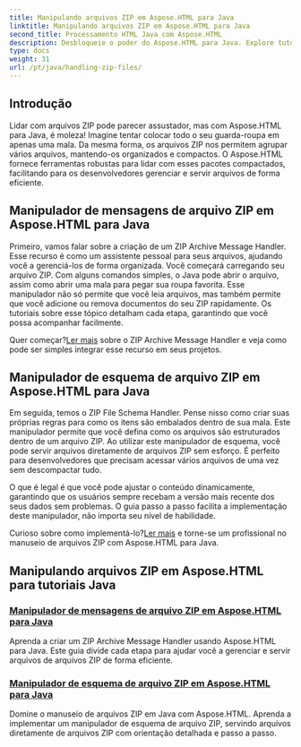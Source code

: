 ```yaml
---
title: Manipulando arquivos ZIP em Aspose.HTML para Java
linktitle: Manipulando arquivos ZIP em Aspose.HTML para Java
second_title: Processamento HTML Java com Aspose.HTML
description: Desbloqueie o poder do Aspose.HTML para Java. Explore tutoriais sobre como lidar com arquivos ZIP e aprenda técnicas essenciais para gerenciar arquivos ZIP de forma eficaz.
type: docs
weight: 31
url: /pt/java/handling-zip-files/
---
```

## Introdução

Lidar com arquivos ZIP pode parecer assustador, mas com Aspose.HTML para Java, é moleza! Imagine tentar colocar todo o seu guarda-roupa em apenas uma mala. Da mesma forma, os arquivos ZIP nos permitem agrupar vários arquivos, mantendo-os organizados e compactos. O Aspose.HTML fornece ferramentas robustas para lidar com esses pacotes compactados, facilitando para os desenvolvedores gerenciar e servir arquivos de forma eficiente.

## Manipulador de mensagens de arquivo ZIP em Aspose.HTML para Java

Primeiro, vamos falar sobre a criação de um ZIP Archive Message Handler. Esse recurso é como um assistente pessoal para seus arquivos, ajudando você a gerenciá-los de forma organizada. Você começará carregando seu arquivo ZIP. Com alguns comandos simples, o Java pode abrir o arquivo, assim como abrir uma mala para pegar sua roupa favorita. Esse manipulador não só permite que você leia arquivos, mas também permite que você adicione ou remova documentos do seu ZIP rapidamente. Os tutoriais sobre esse tópico detalham cada etapa, garantindo que você possa acompanhar facilmente. 

 Quer começar?[Ler mais](./zip-archive-message-handler/) sobre o ZIP Archive Message Handler e veja como pode ser simples integrar esse recurso em seus projetos.

## Manipulador de esquema de arquivo ZIP em Aspose.HTML para Java

Em seguida, temos o ZIP File Schema Handler. Pense nisso como criar suas próprias regras para como os itens são embalados dentro de sua mala. Este manipulador permite que você defina como os arquivos são estruturados dentro de um arquivo ZIP. Ao utilizar este manipulador de esquema, você pode servir arquivos diretamente de arquivos ZIP sem esforço. É perfeito para desenvolvedores que precisam acessar vários arquivos de uma vez sem descompactar tudo. 

O que é legal é que você pode ajustar o conteúdo dinamicamente, garantindo que os usuários sempre recebam a versão mais recente dos seus dados sem problemas. O guia passo a passo facilita a implementação deste manipulador, não importa seu nível de habilidade. 

 Curioso sobre como implementá-lo?[Ler mais](./zip-file-schema-handler/) e torne-se um profissional no manuseio de arquivos ZIP com Aspose.HTML para Java.

## Manipulando arquivos ZIP em Aspose.HTML para tutoriais Java
### [Manipulador de mensagens de arquivo ZIP em Aspose.HTML para Java](./zip-archive-message-handler/)
Aprenda a criar um ZIP Archive Message Handler usando Aspose.HTML para Java. Este guia divide cada etapa para ajudar você a gerenciar e servir arquivos de arquivos ZIP de forma eficiente.
### [Manipulador de esquema de arquivo ZIP em Aspose.HTML para Java](./zip-file-schema-handler/)
Domine o manuseio de arquivos ZIP em Java com Aspose.HTML. Aprenda a implementar um manipulador de esquema de arquivo ZIP, servindo arquivos diretamente de arquivos ZIP com orientação detalhada e passo a passo.